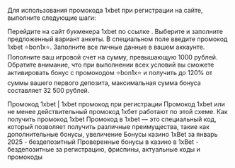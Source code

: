 Для использования промокода 1xbet при регистрации на сайте, выполните следующие шаги:

Перейдите на сайт букмекера 1xbet по ссылке .
Выберите и заполните предложенный вариант анкеты.
В специальном поле введите промокод 1xbet ⭐️bon1x⭐️.
Заполните все личные данные в вашем аккаунте.
Пополните ваш игровой счет на сумму, превышающую 1000 рублей.
Обратите внимание, что при выполнении всех условий вы сможете активировать бонус с промокодом ⭐️bon1x⭐️ и получить до 120% от суммы вашего первого депозита, максимальная сумма бонуса составляет 32 500 рублей.

Промокод 1xbet | 1xbet промокод при регистрации Промокод 1xbet или не менее действительный промокод 1хбет работают по этой схеме. Как получить промокод 1xbet Промокод в 1xbet — это специальный код, который позволяет получить различные преимущества, такие как дополнительные бонусы, увеличение Бонусы казино 1xBet за январь 2025 - бездепозитный Проверенные бонусы в казино в 1xBet - бездепозитные за регистрацию, фриспины, актуальные коды и промокоды
